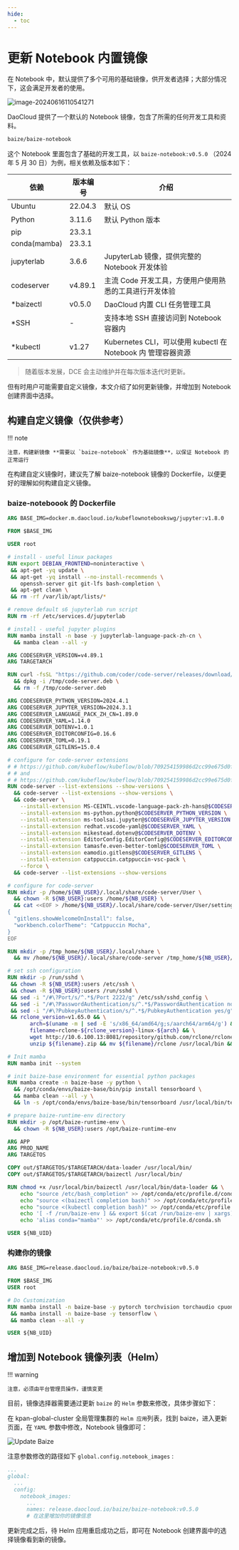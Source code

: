 ```yaml
---
hide:
  - toc
---
```


# 更新 Notebook 内置镜像

在 Notebook 中，默认提供了多个可用的基础镜像，供开发者选择；大部分情况下，这会满足开发者的使用。

![image-20240616110541271](../images/notebook-images.png)

DaoCloud 提供了一个默认的 Notebook 镜像，包含了所需的任何开发工具和资料。

```markdown
baize/baize-notebook
```

这个 Notebook 里面包含了基础的开发工具，以 `baize-notebook:v0.5.0` （2024 年 5 月 30 日）为例，相关依赖及版本如下：

| 依赖         | 版本编号 | 介绍                                                         |
| ------------ | -------- | ------------------------------------------------------------ |
| Ubuntu       | 22.04.3  | 默认 OS                                                      |
| Python       | 3.11.6   | 默认 Python 版本                                             |
| pip          | 23.3.1   |                                                              |
| conda(mamba) | 23.3.1   |                                                              |
| jupyterlab   | 3.6.6    | JupyterLab 镜像，提供完整的 Notebook 开发体验                |
| codeserver   | v4.89.1  | 主流 Code 开发工具，方便用户使用熟悉的工具进行开发体验       |
| *baizectl    | v0.5.0   | DaoCloud 内置 CLI 任务管理工具                               |
| *SSH         | -        | 支持本地 SSH 直接访问到 Notebook 容器内                      |
| *kubectl     | v1.27    | Kubernetes CLI，可以使用 kubectl 在 Notebook 内 管理容器资源 |

> 随着版本发展，DCE 会主动维护并在每次版本迭代时更新。

但有时用户可能需要自定义镜像，本文介绍了如何更新镜像，并增加到 Notebook 创建界面中选择。

## 构建自定义镜像（仅供参考）

!!! note

    注意，构建新镜像 **需要以 `baize-notebook` 作为基础镜像**，以保证 Notebook 的正常运行

在构建自定义镜像时，建议先了解 baize-notebook 镜像的 Dockerfile，以便更好的理解如何构建自定义镜像。

### baize-noteboook 的 Dockerfile

```dockerfile
ARG BASE_IMG=docker.m.daocloud.io/kubeflownotebookswg/jupyter:v1.8.0

FROM $BASE_IMG

USER root

# install - useful linux packages
RUN export DEBIAN_FRONTEND=noninteractive \
 && apt-get -yq update \
 && apt-get -yq install --no-install-recommends \
    openssh-server git git-lfs bash-completion \
 && apt-get clean \
 && rm -rf /var/lib/apt/lists/*

# remove default s6 jupyterlab run script
RUN rm -rf /etc/services.d/jupyterlab

# install - useful jupyter plugins
RUN mamba install -n base -y jupyterlab-language-pack-zh-cn \
  && mamba clean --all -y

ARG CODESERVER_VERSION=v4.89.1
ARG TARGETARCH

RUN curl -fsSL "https://github.com/coder/code-server/releases/download/$CODESERVER_VERSION/code-server_${CODESERVER_VERSION/v/}_$TARGETARCH.deb" -o /tmp/code-server.deb \
  && dpkg -i /tmp/code-server.deb \
  && rm -f /tmp/code-server.deb

ARG CODESERVER_PYTHON_VERSION=2024.4.1
ARG CODESERVER_JUPYTER_VERSION=2024.3.1
ARG CODESERVER_LANGUAGE_PACK_ZH_CN=1.89.0
ARG CODESERVER_YAML=1.14.0
ARG CODESERVER_DOTENV=1.0.1
ARG CODESERVER_EDITORCONFIG=0.16.6
ARG CODESERVER_TOML=0.19.1
ARG CODESERVER_GITLENS=15.0.4

# configure for code-server extensions
# # https://github.com/kubeflow/kubeflow/blob/709254159986d2cc99e675d0fad5a128ddeb0917/components/example-notebook-servers/codeserver-python/Dockerfile
# # and
# # https://github.com/kubeflow/kubeflow/blob/709254159986d2cc99e675d0fad5a128ddeb0917/components/example-notebook-servers/codeserver/Dockerfile
RUN code-server --list-extensions --show-versions \
  && code-server --list-extensions --show-versions \
  && code-server \
    --install-extension MS-CEINTL.vscode-language-pack-zh-hans@$CODESERVER_LANGUAGE_PACK_ZH_CN \
    --install-extension ms-python.python@$CODESERVER_PYTHON_VERSION \
    --install-extension ms-toolsai.jupyter@$CODESERVER_JUPYTER_VERSION \
    --install-extension redhat.vscode-yaml@$CODESERVER_YAML \
    --install-extension mikestead.dotenv@$CODESERVER_DOTENV \
    --install-extension EditorConfig.EditorConfig@$CODESERVER_EDITORCONFIG \
    --install-extension tamasfe.even-better-toml@$CODESERVER_TOML \
    --install-extension eamodio.gitlens@$CODESERVER_GITLENS \
    --install-extension catppuccin.catppuccin-vsc-pack \
    --force \
  && code-server --list-extensions --show-versions

# configure for code-server
RUN mkdir -p /home/${NB_USER}/.local/share/code-server/User \
  && chown -R ${NB_USER}:users /home/${NB_USER} \
  && cat <<EOF > /home/${NB_USER}/.local/share/code-server/User/settings.json
{
  "gitlens.showWelcomeOnInstall": false,
  "workbench.colorTheme": "Catppuccin Mocha",
}
EOF

RUN mkdir -p /tmp_home/${NB_USER}/.local/share \
  && mv /home/${NB_USER}/.local/share/code-server /tmp_home/${NB_USER}/.local/share

# set ssh configuration
RUN mkdir -p /run/sshd \
 && chown -R ${NB_USER}:users /etc/ssh \
 && chown -R ${NB_USER}:users /run/sshd \
 && sed -i "/#\?Port/s/^.*$/Port 2222/g" /etc/ssh/sshd_config \
 && sed -i "/#\?PasswordAuthentication/s/^.*$/PasswordAuthentication no/g" /etc/ssh/sshd_config \
 && sed -i "/#\?PubkeyAuthentication/s/^.*$/PubkeyAuthentication yes/g" /etc/ssh/sshd_config \
 && rclone_version=v1.65.0 && \
       arch=$(uname -m | sed -E 's/x86_64/amd64/g;s/aarch64/arm64/g') && \
       filename=rclone-${rclone_version}-linux-${arch} && \
       wget http://10.6.100.13:8081/repository/github.com/rclone/rclone/releases/download/${rclone_version}/${filename}.zip -O ${filename}.zip && \
       unzip ${filename}.zip && mv ${filename}/rclone /usr/local/bin && rm -rf ${filename} ${filename}.zip

# Init mamba
RUN mamba init --system

# init baize-base environment for essential python packages
RUN mamba create -n baize-base -y python \
  && /opt/conda/envs/baize-base/bin/pip install tensorboard \
  && mamba clean --all -y \
  && ln -s /opt/conda/envs/baize-base/bin/tensorboard /usr/local/bin/tensorboard

# prepare baize-runtime-env directory
RUN mkdir -p /opt/baize-runtime-env \
  && chown -R ${NB_USER}:users /opt/baize-runtime-env

ARG APP
ARG PROD_NAME
ARG TARGETOS

COPY out/$TARGETOS/$TARGETARCH/data-loader /usr/local/bin/
COPY out/$TARGETOS/$TARGETARCH/baizectl /usr/local/bin/

RUN chmod +x /usr/local/bin/baizectl /usr/local/bin/data-loader && \
    echo "source /etc/bash_completion" >> /opt/conda/etc/profile.d/conda.sh && \
    echo "source <(baizectl completion bash)" >> /opt/conda/etc/profile.d/conda.sh && \
    echo "source <(kubectl completion bash)" >> /opt/conda/etc/profile.d/conda.sh && \
    echo '[ -f /run/baize-env ] && export $(cat /run/baize-env | xargs)' >> /opt/conda/etc/profile.d/conda.sh && \
    echo 'alias conda="mamba"' >> /opt/conda/etc/profile.d/conda.sh

USER ${NB_UID}
```

### 构建你的镜像

```dockerfile
ARG BASE_IMG=release.daocloud.io/baize/baize-notebook:v0.5.0

FROM $BASE_IMG
USER root

# Do Customization
RUN mamba install -n baize-base -y pytorch torchvision torchaudio cpuonly -c pytorch \
 && mamba install -n baize-base -y tensorflow \
 && mamba clean --all -y

USER ${NB_UID}

```

## 增加到 Notebook 镜像列表（Helm）

!!! warning

    注意，必须由平台管理员操作，谨慎变更

目前，镜像选择器需要通过更新 `baize` 的 `Helm` 参数来修改，具体步骤如下：

在 kpan-global-cluster 全局管理集群的 `Helm 应用`列表，找到 baize，进入更新页面，在 `YAML` 参数中修改，Notebook 镜像即可：

![Update Baize](../images/update-baize.png)

注意参数修改的路径如下 `global.config.notebook_images` :

```yaml
...
global:
  ...
  config:
    notebook_images:
      ...
      names: release.daocloud.io/baize/baize-notebook:v0.5.0
      # 在这里增加你的镜像信息
```

更新完成之后，待 Helm 应用重启成功之后，即可在 Notebook 创建界面中的选择镜像看到新的镜像。
